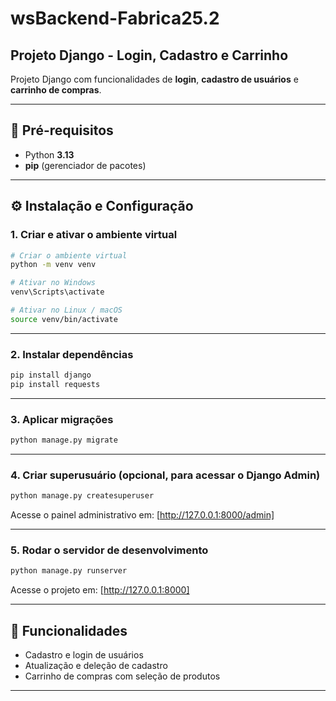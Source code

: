 # wsBackend-Fabrica25.2  
## Projeto Django - Login, Cadastro e Carrinho  

Projeto Django com funcionalidades de **login**, **cadastro de usuários** e **carrinho de compras**.  

---

## 🚀 Pré-requisitos  

- Python **3.13**  
- **pip** (gerenciador de pacotes)  

---

## ⚙️ Instalação e Configuração  

### 1. Criar e ativar o ambiente virtual  

```bash
# Criar o ambiente virtual
python -m venv venv

# Ativar no Windows
venv\Scripts\activate

# Ativar no Linux / macOS
source venv/bin/activate
```

---

### 2. Instalar dependências  

```bash
pip install django
pip install requests
```

---

### 3. Aplicar migrações  

```bash
python manage.py migrate
```

---

### 4. Criar superusuário (opcional, para acessar o Django Admin)  

```bash
python manage.py createsuperuser
```

Acesse o painel administrativo em: [http://127.0.0.1:8000/admin]  

---

### 5. Rodar o servidor de desenvolvimento  

```bash
python manage.py runserver
```

Acesse o projeto em: [http://127.0.0.1:8000]  

---

## 📌 Funcionalidades  

- Cadastro e login de usuários  
- Atualização e deleção de cadastro  
- Carrinho de compras com seleção de produtos  

---

